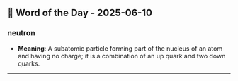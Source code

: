 ## 📅 Word of the Day - 2025-06-10

### **neutron**
- **Meaning**: A subatomic particle forming part of the nucleus of an atom and having no charge; it is a combination of an up quark and two down quarks.

---
